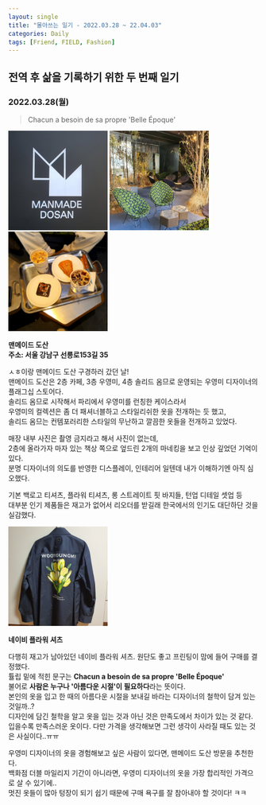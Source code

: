 ```yaml
---
layout: single
title: "몰아쓰는 일기 - 2022.03.28 ~ 22.04.03"
categories: Daily
tags: [Friend, FIELD, Fashion]
---
```


## 전역 후 삶을 기록하기 위한 두 번째 일기

### 2022.03.28(월)

> Chacun a besoin de sa propre 'Belle Époque'

<img src="/images/2022-05-17-daily-3/image1.jpeg" width="200" />
<img src="/images/2022-05-17-daily-3/image2.jpeg" width="200" />
<img src="/images/2022-05-17-daily-3/image3.jpeg" width="200" /><br/>

**맨메이드 도산**<br/>
**주소: 서울 강남구 선릉로153길 35**<br/>

ㅅㅎ이랑 맨메이드 도산 구경하러 갔던 날!<br/>
맨메이드 도산은 2층 카페, 3층 우영미, 4층 솔리드 옴므로 운영되는 우영미 디자이너의 플래그십 스토어다.<br/>
솔리드 옴므로 시작해서 파리에서 우영미를 런칭한 케이스라서<br/>
우영미의 컬렉션은 좀 더 패셔너블하고 스타일리쉬한 옷을 전개하는 듯 했고,<br/>
솔리드 옴므는 컨템포러리한 스타일의 무난하고 깔끔한 옷들을 전개하고 있었다.<br/>

매장 내부 사진은 촬영 금지라고 해서 사진이 없는데,<br/>
2층에 올라가자 마자 있는 책상 쪽으로 엎드린 2개의 마네킹을 보고 인상 깊었던 기억이 있다.<br/>
분명 디자이너의 의도를 반영한 디스플레이, 인테리어 일텐데 내가 이해하기엔 아직 심오했다.<br/>

기본 백로고 티셔츠, 플라워 티셔츠, 롱 스트레이트 핏 바지들, 턴업 디테일 셋업 등<br/>
대부분 인기 제품들은 재고가 없어서 리오더를 받길래 한국에서의 인기도 대단하단 것을 실감했다.<br/>

<img src="/images/2022-05-17-daily-3/image4.jpeg" width="200" /><br/>

**네이비 플라워 셔츠**

다행히 재고가 남아있던 네이비 플라워 셔츠. 원단도 좋고 프린팅이 맘에 들어 구매를 결정했다.<br/>
튤립 밑에 적힌 문구는 **Chacun a besoin de sa propre 'Belle Époque'**<br/>
불어로 **사람은 누구나 '아름다운 시절'이 필요하다**라는 뜻이다.<br/>
본인의 옷을 입고 한 때의 아름다운 시절을 보내길 바라는 디자이너의 철학이 담겨 있는 것일까..?<br/>
디자인에 담긴 철학을 알고 옷을 입는 것과 아닌 것은 만족도에서 차이가 있는 것 같다.<br/>
입을수록 만족스러운 옷이다. 다만 가격을 생각해보면 그런 생각이 사라질 때도 있는 것은 사실이다..ㅠㅠ<br/>

우영미 디자이너의 옷을 경험해보고 싶은 사람이 있다면, 맨메이드 도산 방문을 추천한다.<br/>
백화점 더블 마일리지 기간이 아니라면, 우영미 디자이너의 옷을 가장 합리적인 가격으로 살 수 있기에..<br/>
멋진 옷들이 많아 텅장이 되기 쉽기 때문에 구매 욕구를 잘 참아내야 할 것이다! ㅋㅋ<br/>